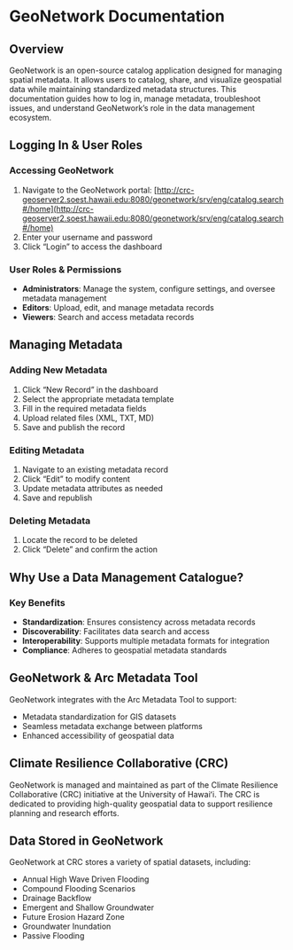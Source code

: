 # GeoNetwork Documentation

## Overview
GeoNetwork is an open-source catalog application designed for managing spatial metadata. It allows users to catalog, share, and visualize geospatial data while maintaining standardized metadata structures. This documentation guides how to log in, manage metadata, troubleshoot issues, and understand GeoNetwork’s role in the data management ecosystem.

## Logging In & User Roles

### Accessing GeoNetwork
1. Navigate to the GeoNetwork portal: [http://crc-geoserver2.soest.hawaii.edu:8080/geonetwork/srv/eng/catalog.search#/home](http://crc-geoserver2.soest.hawaii.edu:8080/geonetwork/srv/eng/catalog.search#/home)
2. Enter your username and password
3. Click “Login” to access the dashboard

### User Roles & Permissions
- **Administrators**: Manage the system, configure settings, and oversee metadata management
- **Editors**: Upload, edit, and manage metadata records
- **Viewers**: Search and access metadata records

## Managing Metadata

### Adding New Metadata
1. Click “New Record” in the dashboard
2. Select the appropriate metadata template
3. Fill in the required metadata fields
4. Upload related files (XML, TXT, MD)
5. Save and publish the record

### Editing Metadata
1. Navigate to an existing metadata record
2. Click “Edit” to modify content
3. Update metadata attributes as needed
4. Save and republish

### Deleting Metadata
1. Locate the record to be deleted
2. Click “Delete” and confirm the action

## Why Use a Data Management Catalogue?

### Key Benefits
- **Standardization**: Ensures consistency across metadata records
- **Discoverability**: Facilitates data search and access
- **Interoperability**: Supports multiple metadata formats for integration
- **Compliance**: Adheres to geospatial metadata standards

## GeoNetwork & Arc Metadata Tool
GeoNetwork integrates with the Arc Metadata Tool to support:
- Metadata standardization for GIS datasets
- Seamless metadata exchange between platforms
- Enhanced accessibility of geospatial data

## Climate Resilience Collaborative (CRC)
GeoNetwork is managed and maintained as part of the Climate Resilience Collaborative (CRC) initiative at the University of Hawaiʻi. The CRC is dedicated to providing high-quality geospatial data to support resilience planning and research efforts.

## Data Stored in GeoNetwork
GeoNetwork at CRC stores a variety of spatial datasets, including:
- Annual High Wave Driven Flooding
- Compound Flooding Scenarios 
- Drainage Backflow
- Emergent and Shallow Groundwater
- Future Erosion Hazard Zone
- Groundwater Inundation 
- Passive Flooding
